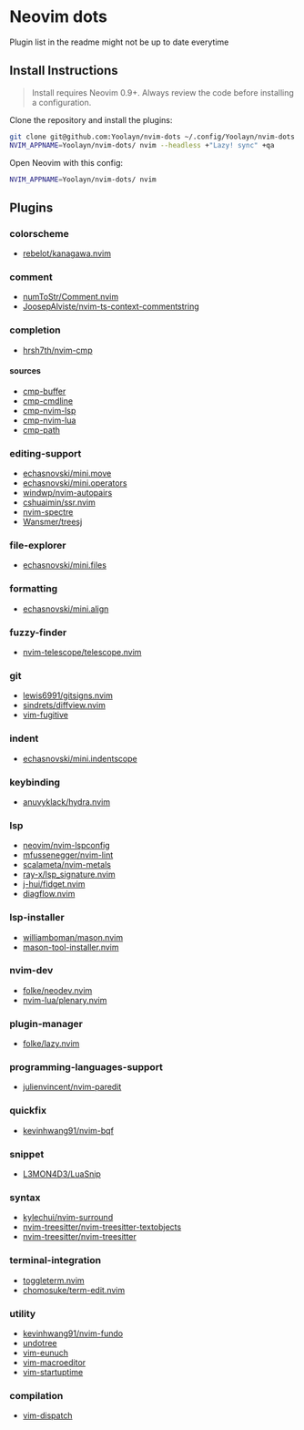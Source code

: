 # Neovim dots

Plugin list in the readme might not be up to date everytime
## Install Instructions

 > Install requires Neovim 0.9+. Always review the code before installing a configuration.

Clone the repository and install the plugins:

```sh
git clone git@github.com:Yoolayn/nvim-dots ~/.config/Yoolayn/nvim-dots
NVIM_APPNAME=Yoolayn/nvim-dots/ nvim --headless +"Lazy! sync" +qa
```

Open Neovim with this config:

```sh
NVIM_APPNAME=Yoolayn/nvim-dots/ nvim
```

## Plugins

### colorscheme

+ [rebelot/kanagawa.nvim](https://dotfyle.com/plugins/rebelot/kanagawa.nvim)
### comment

+ [numToStr/Comment.nvim](https://dotfyle.com/plugins/numToStr/Comment.nvim)
+ [JoosepAlviste/nvim-ts-context-commentstring](https://dotfyle.com/plugins/JoosepAlviste/nvim-ts-context-commentstring)
### completion

+ [hrsh7th/nvim-cmp](https://dotfyle.com/plugins/hrsh7th/nvim-cmp)

#### sources

+ [cmp-buffer](https://github.com/hrsh7th/cmp-buffer)
+ [cmp-cmdline](https://github.com/hrsh7th/cmp-cmdline)
+ [cmp-nvim-lsp](https://github.com/hrsh7th/cmp-nvim-lsp)
+ [cmp-nvim-lua](https://github.com/hrsh7th/cmp-nvim-lua)
+ [cmp-path](https://github.com/hrsh7th/cmp-path)

### editing-support

+ [echasnovski/mini.move](https://dotfyle.com/plugins/echasnovski/mini.move)
+ [echasnovski/mini.operators](https://dotfyle.com/plugins/echasnovski/mini.operators)
+ [windwp/nvim-autopairs](https://dotfyle.com/plugins/windwp/nvim-autopairs)
+ [cshuaimin/ssr.nvim](https://dotfyle.com/plugins/cshuaimin/ssr.nvim)
+ [nvim-spectre](https://github.com/nvim-pack/nvim-spectre)
+ [Wansmer/treesj](https://dotfyle.com/plugins/Wansmer/treesj)
### file-explorer

+ [echasnovski/mini.files](https://dotfyle.com/plugins/echasnovski/mini.files)
### formatting

+ [echasnovski/mini.align](https://dotfyle.com/plugins/echasnovski/mini.align)
### fuzzy-finder

+ [nvim-telescope/telescope.nvim](https://dotfyle.com/plugins/nvim-telescope/telescope.nvim)
### git

+ [lewis6991/gitsigns.nvim](https://dotfyle.com/plugins/lewis6991/gitsigns.nvim)
+ [sindrets/diffview.nvim](https://dotfyle.com/plugins/sindrets/diffview.nvim)
+ [vim-fugitive](https://github.com/tpope/vim-fugitive)
### indent

+ [echasnovski/mini.indentscope](https://dotfyle.com/plugins/echasnovski/mini.indentscope)
### keybinding

+ [anuvyklack/hydra.nvim](https://dotfyle.com/plugins/anuvyklack/hydra.nvim)
### lsp

+ [neovim/nvim-lspconfig](https://dotfyle.com/plugins/neovim/nvim-lspconfig)
+ [mfussenegger/nvim-lint](https://dotfyle.com/plugins/mfussenegger/nvim-lint)
+ [scalameta/nvim-metals](https://dotfyle.com/plugins/scalameta/nvim-metals)
+ [ray-x/lsp_signature.nvim](https://dotfyle.com/plugins/ray-x/lsp_signature.nvim)
+ [j-hui/fidget.nvim](https://dotfyle.com/plugins/j-hui/fidget.nvim)
+ [diagflow.nvim](https://github.com/dgagn/diagflow.nvim)
### lsp-installer

+ [williamboman/mason.nvim](https://dotfyle.com/plugins/williamboman/mason.nvim)
+ [mason-tool-installer.nvim](https://github.com/WhoIsSethDaniel/mason-tool-installer.nvim)
### nvim-dev

+ [folke/neodev.nvim](https://dotfyle.com/plugins/folke/neodev.nvim)
+ [nvim-lua/plenary.nvim](https://dotfyle.com/plugins/nvim-lua/plenary.nvim)
### plugin-manager

+ [folke/lazy.nvim](https://dotfyle.com/plugins/folke/lazy.nvim)
### programming-languages-support

+ [julienvincent/nvim-paredit](https://dotfyle.com/plugins/julienvincent/nvim-paredit)
### quickfix

+ [kevinhwang91/nvim-bqf](https://dotfyle.com/plugins/kevinhwang91/nvim-bqf)
### snippet

+ [L3MON4D3/LuaSnip](https://dotfyle.com/plugins/L3MON4D3/LuaSnip)
### syntax

+ [kylechui/nvim-surround](https://dotfyle.com/plugins/kylechui/nvim-surround)
+ [nvim-treesitter/nvim-treesitter-textobjects](https://dotfyle.com/plugins/nvim-treesitter/nvim-treesitter-textobjects)
+ [nvim-treesitter/nvim-treesitter](https://dotfyle.com/plugins/nvim-treesitter/nvim-treesitter)
### terminal-integration

+ [toggleterm.nvim](https://github.com/akinsho/toggleterm.nvim)
+ [chomosuke/term-edit.nvim](https://dotfyle.com/plugins/chomosuke/term-edit.nvim)
### utility

+ [kevinhwang91/nvim-fundo](https://dotfyle.com/plugins/kevinhwang91/nvim-fundo)
+ [undotree](https://github.com/mbbill/undotree)
+ [vim-eunuch](https://github.com/tpope/vim-eunuch)
+ [vim-macroeditor](https://github.com/dohsimpson/vim-macroeditor)
+ [vim-startuptime](https://github.com/dstein64/vim-startuptime)
### compilation
+ [vim-dispatch](https://github.com/tpope/vim-dispatch)
